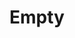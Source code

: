 ---
layout: page
title: Empty
nav: true
nav_order: 6
dropdown: true
children: 
    - title: publications
      permalink: /publications/
    - title: divider
    - title: teaching
      permalink: /teaching/
---